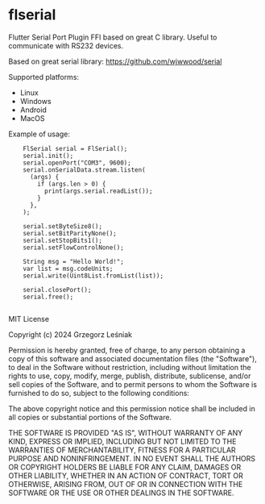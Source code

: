 # flserial
Flutter Serial Port Plugin FFI based on great C library. Useful to communicate with RS232 devices.

Based on great serial library: https://github.com/wjwwood/serial

Supported platforms:
- Linux
- Windows
- Android
- MacOS

Example of usage:

```
    FlSerial serial = FlSerial();
    serial.init();
    serial.openPort("COM3", 9600);
    serial.onSerialData.stream.listen(
      (args) {
        if (args.len > 0) {
          print(args.serial.readList());
        }
      },
    );

    serial.setByteSize8();
    serial.setBitParityNone(); 
    serial.setStopBits1();
    serial.setFlowControlNone();

    String msg = "Hello World!";
    var list = msg.codeUnits;
    serial.write(Uint8List.fromList(list));

    serial.closePort();
    serial.free();


```



MIT License

Copyright (c) 2024 Grzegorz Leśniak

Permission is hereby granted, free of charge, to any person obtaining a copy
of this software and associated documentation files (the "Software"), to deal
in the Software without restriction, including without limitation the rights
to use, copy, modify, merge, publish, distribute, sublicense, and/or sell
copies of the Software, and to permit persons to whom the Software is
furnished to do so, subject to the following conditions:

The above copyright notice and this permission notice shall be included in all
copies or substantial portions of the Software.

THE SOFTWARE IS PROVIDED "AS IS", WITHOUT WARRANTY OF ANY KIND, EXPRESS OR
IMPLIED, INCLUDING BUT NOT LIMITED TO THE WARRANTIES OF MERCHANTABILITY,
FITNESS FOR A PARTICULAR PURPOSE AND NONINFRINGEMENT. IN NO EVENT SHALL THE
AUTHORS OR COPYRIGHT HOLDERS BE LIABLE FOR ANY CLAIM, DAMAGES OR OTHER
LIABILITY, WHETHER IN AN ACTION OF CONTRACT, TORT OR OTHERWISE, ARISING FROM,
OUT OF OR IN CONNECTION WITH THE SOFTWARE OR THE USE OR OTHER DEALINGS IN THE
SOFTWARE.
